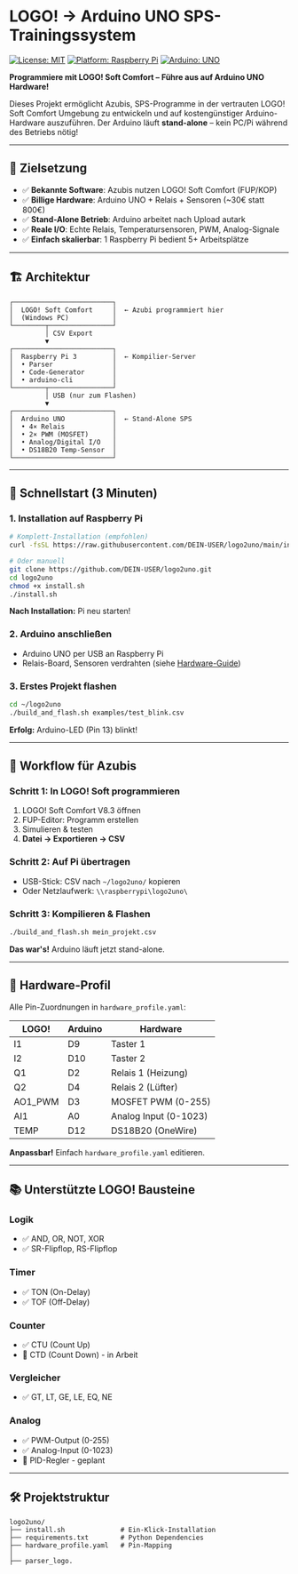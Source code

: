 # LOGO! → Arduino UNO SPS-Trainingssystem

[![License: MIT](https://img.shields.io/badge/License-MIT-blue.svg)](LICENSE)
[![Platform: Raspberry Pi](https://img.shields.io/badge/Platform-Raspberry%20Pi-red.svg)](https://www.raspberrypi.org/)
[![Arduino: UNO](https://img.shields.io/badge/Arduino-UNO-00979D.svg)](https://www.arduino.cc/)

**Programmiere mit LOGO! Soft Comfort – Führe aus auf Arduino UNO Hardware!**

Dieses Projekt ermöglicht Azubis, SPS-Programme in der vertrauten LOGO! Soft Comfort Umgebung zu entwickeln und auf kostengünstiger Arduino-Hardware auszuführen. Der Arduino läuft **stand-alone** – kein PC/Pi während des Betriebs nötig!

---

## 🎯 Zielsetzung

- ✅ **Bekannte Software**: Azubis nutzen LOGO! Soft Comfort (FUP/KOP)
- ✅ **Billige Hardware**: Arduino UNO + Relais + Sensoren (~30€ statt 800€)
- ✅ **Stand-Alone Betrieb**: Arduino arbeitet nach Upload autark
- ✅ **Reale I/O**: Echte Relais, Temperatursensoren, PWM, Analog-Signale
- ✅ **Einfach skalierbar**: 1 Raspberry Pi bedient 5+ Arbeitsplätze

---

## 🏗️ Architektur

```
┌─────────────────────────┐
│  LOGO! Soft Comfort     │  ← Azubi programmiert hier
│  (Windows PC)           │
└────────┬────────────────┘
         │ CSV Export
         ▼
┌─────────────────────────┐
│  Raspberry Pi 3         │  ← Kompilier-Server
│  • Parser               │
│  • Code-Generator       │
│  • arduino-cli          │
└────────┬────────────────┘
         │ USB (nur zum Flashen)
         ▼
┌─────────────────────────┐
│  Arduino UNO            │  ← Stand-Alone SPS
│  • 4× Relais            │
│  • 2× PWM (MOSFET)      │
│  • Analog/Digital I/O   │
│  • DS18B20 Temp-Sensor  │
└─────────────────────────┘
```

---

## 🚀 Schnellstart (3 Minuten)

### 1. Installation auf Raspberry Pi

```bash
# Komplett-Installation (empfohlen)
curl -fsSL https://raw.githubusercontent.com/DEIN-USER/logo2uno/main/install.sh | bash

# Oder manuell
git clone https://github.com/DEIN-USER/logo2uno.git
cd logo2uno
chmod +x install.sh
./install.sh
```

**Nach Installation:** Pi neu starten!

### 2. Arduino anschließen

- Arduino UNO per USB an Raspberry Pi
- Relais-Board, Sensoren verdrahten (siehe [Hardware-Guide](docs/HARDWARE.md))

### 3. Erstes Projekt flashen

```bash
cd ~/logo2uno
./build_and_flash.sh examples/test_blink.csv
```

**Erfolg:** Arduino-LED (Pin 13) blinkt!

---

## 📖 Workflow für Azubis

### Schritt 1: In LOGO! Soft programmieren

1. LOGO! Soft Comfort V8.3 öffnen
2. FUP-Editor: Programm erstellen
3. Simulieren & testen
4. **Datei → Exportieren → CSV**

### Schritt 2: Auf Pi übertragen

- USB-Stick: CSV nach `~/logo2uno/` kopieren
- Oder Netzlaufwerk: `\\raspberrypi\logo2uno\`

### Schritt 3: Kompilieren & Flashen

```bash
./build_and_flash.sh mein_projekt.csv
```

**Das war's!** Arduino läuft jetzt stand-alone.

---

## 🔧 Hardware-Profil

Alle Pin-Zuordnungen in `hardware_profile.yaml`:

| LOGO! | Arduino | Hardware |
|-------|---------|----------|
| I1 | D9 | Taster 1 |
| I2 | D10 | Taster 2 |
| Q1 | D2 | Relais 1 (Heizung) |
| Q2 | D4 | Relais 2 (Lüfter) |
| AO1_PWM | D3 | MOSFET PWM (0-255) |
| AI1 | A0 | Analog Input (0-1023) |
| TEMP | D12 | DS18B20 (OneWire) |

**Anpassbar!** Einfach `hardware_profile.yaml` editieren.

---

## 📚 Unterstützte LOGO! Bausteine

### Logik
- ✅ AND, OR, NOT, XOR
- ✅ SR-Flipflop, RS-Flipflop

### Timer
- ✅ TON (On-Delay)
- ✅ TOF (Off-Delay)

### Counter
- ✅ CTU (Count Up)
- 🚧 CTD (Count Down) - in Arbeit

### Vergleicher
- ✅ GT, LT, GE, LE, EQ, NE

### Analog
- ✅ PWM-Output (0-255)
- ✅ Analog-Input (0-1023)
- 🚧 PID-Regler - geplant

---

## 🛠️ Projektstruktur

```
logo2uno/
├── install.sh              # Ein-Klick-Installation
├── requirements.txt        # Python Dependencies
├── hardware_profile.yaml   # Pin-Mapping
│
├── parser_logo.

